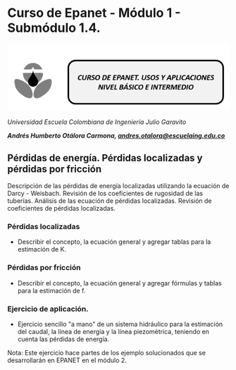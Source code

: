 # Curso de Epanet - Módulo 1 - Submódulo 1.4. 
![Imagen 1](https://github.com/AndresOtalora92/CursoEpanetBasico-Intermedio/blob/b30a070763c8fdd0debdf2836196f1bbc795673b/.jpg/IconoEpanetV3.png)

*Universidad Escuela Colombiana de Ingeniería Julio Garavito*

***Andrés Humberto Otálora Carmona, andres.otalora@escuelaing.edu.co***

## **Pérdidas de energía. Pérdidas localizadas y pérdidas por fricción**
Descripción de las pérdidas de energía localizadas utilizando la ecuación de Darcy - Weisbach. Revisión de
los coeficientes de rugosidad de las tuberías. Análisis de las ecuación de pérdidas localizadas. Revisión
de coeficientes de pérdidas localizadas.

### Pérdidas localizadas

- Describir el concepto, la ecuación general y agregar tablas para la estimación de K.

### Pérdidas por fricción

- Describir el concepto, la ecuación general y agregar fórmulas y tablas para la estimación de f.


### Ejercicio de aplicación.

- Ejercicio sencillo "a mano" de un sistema hidráulico para la estimación del caudal, la línea de energía y la
  línea piezométrica, teniendo en cuenta las pérdidas de energía.

Nota: Este ejercicio hace partes de los ejemplo solucionados que se desarrollarán en EPANET en el módulo 2.